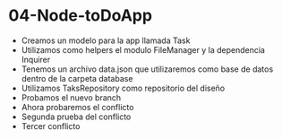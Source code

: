 # 04-Node-toDoApp

* Creamos un modelo para la app llamada Task
* Utilizamos como helpers el modulo FileManager y la dependencia Inquirer
* Tenemos un archivo data.json que utilizaremos como base de datos dentro de la carpeta database
* Utilizamos TaksRepository como repositorio del diseño
* Probamos el nuevo branch
* Ahora probaremos el conflicto
* Segunda prueba del conflicto
* Tercer conflicto